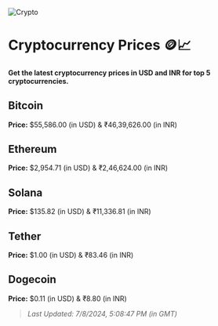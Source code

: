 
![Crypto](https://www.techguide.com.au/wp-content/uploads/2020/11/crypto3.jpeg)

# Cryptocurrency Prices 🪙📈

#### Get the latest cryptocurrency prices in USD and INR for top 5 cryptocurrencies.

## Bitcoin

**Price:** $55,586.00 (in USD) & ₹46,39,626.00 (in INR)

## Ethereum

**Price:** $2,954.71 (in USD) & ₹2,46,624.00 (in INR)

## Solana

**Price:** $135.82 (in USD) & ₹11,336.81 (in INR)

## Tether

**Price:** $1.00 (in USD) & ₹83.46 (in INR)

## Dogecoin

**Price:** $0.11 (in USD) & ₹8.80 (in INR)

> _Last Updated: 7/8/2024, 5:08:47 PM (in GMT)_

